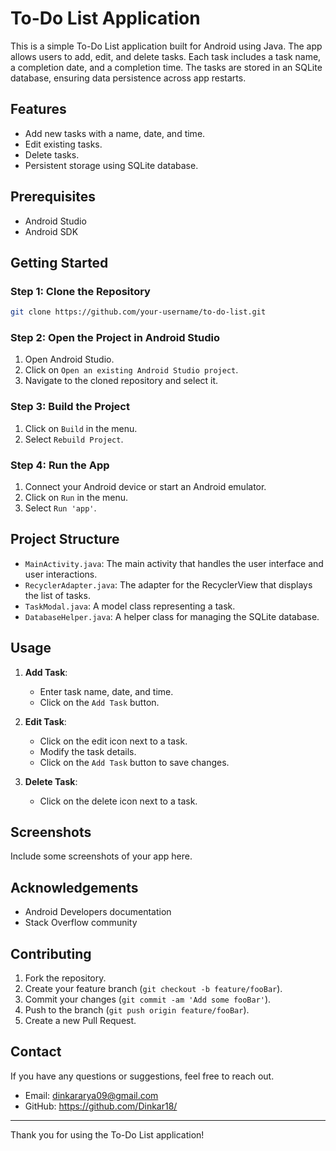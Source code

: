 # To-Do List Application

This is a simple To-Do List application built for Android using Java. The app allows users to add, edit, and delete tasks. Each task includes a task name, a completion date, and a completion time. The tasks are stored in an SQLite database, ensuring data persistence across app restarts.

## Features

- Add new tasks with a name, date, and time.
- Edit existing tasks.
- Delete tasks.
- Persistent storage using SQLite database.

## Prerequisites

- Android Studio
- Android SDK

## Getting Started

### Step 1: Clone the Repository

```bash
git clone https://github.com/your-username/to-do-list.git
```

### Step 2: Open the Project in Android Studio

1. Open Android Studio.
2. Click on `Open an existing Android Studio project`.
3. Navigate to the cloned repository and select it.

### Step 3: Build the Project

1. Click on `Build` in the menu.
2. Select `Rebuild Project`.

### Step 4: Run the App

1. Connect your Android device or start an Android emulator.
2. Click on `Run` in the menu.
3. Select `Run 'app'`.

## Project Structure

- `MainActivity.java`: The main activity that handles the user interface and user interactions.
- `RecyclerAdapter.java`: The adapter for the RecyclerView that displays the list of tasks.
- `TaskModal.java`: A model class representing a task.
- `DatabaseHelper.java`: A helper class for managing the SQLite database.

## Usage

1. **Add Task**:
   - Enter task name, date, and time.
   - Click on the `Add Task` button.

2. **Edit Task**:
   - Click on the edit icon next to a task.
   - Modify the task details.
   - Click on the `Add Task` button to save changes.

3. **Delete Task**:
   - Click on the delete icon next to a task.

## Screenshots

Include some screenshots of your app here.


## Acknowledgements

- Android Developers documentation
- Stack Overflow community

## Contributing

1. Fork the repository.
2. Create your feature branch (`git checkout -b feature/fooBar`).
3. Commit your changes (`git commit -am 'Add some fooBar'`).
4. Push to the branch (`git push origin feature/fooBar`).
5. Create a new Pull Request.

## Contact

If you have any questions or suggestions, feel free to reach out.

- Email: dinkararya09@gmail.com
- GitHub: https://github.com/Dinkar18/

---

Thank you for using the To-Do List application!
